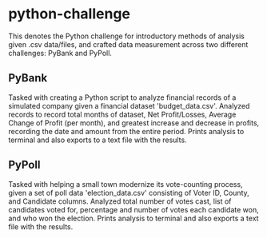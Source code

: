 # python-challenge
This denotes the Python challenge for introductory methods of analysis given .csv data/files, and crafted data measurement across two different challenges: PyBank and PyPoll.

## PyBank
Tasked with creating a Python script to analyze financial records of a simulated company given a financial dataset 'budget_data.csv'. Analyzed records to record total months of dataset, Net Profit/Losses, Average Change of Profit (per month), and greatest increase and decrease in profits, recording the date and amount from the entire period. Prints analysis to terminal and also exports to a text file with the results.

## PyPoll
Tasked with helping a small town modernize its vote-counting process, given a set of poll data 'election_data.csv' consisting of Voter ID, County, and Candidate columns. Analyzed total number of votes cast, list of candidates voted for, percentage and number of votes each candidate won, and who won the election. Prints analysis to terminal and also exports a text file with the results.
